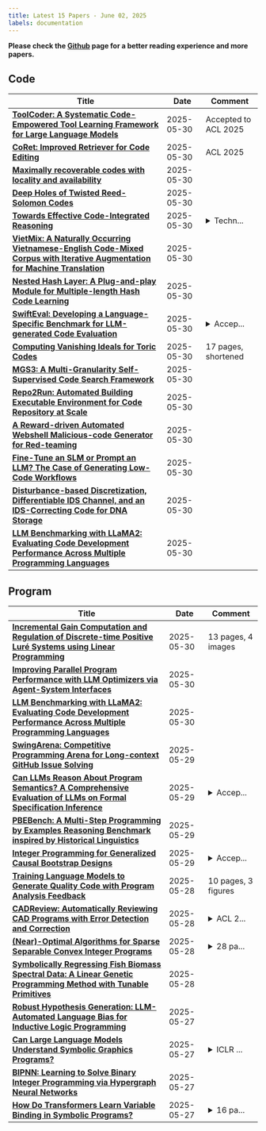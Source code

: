 ```yaml
---
title: Latest 15 Papers - June 02, 2025
labels: documentation
---
```

**Please check the [Github](https://github.com/zezhishao/MTS_Daily_ArXiv) page for a better reading experience and more papers.**

## Code
| **Title** | **Date** | **Comment** |
| --- | --- | --- |
| **[ToolCoder: A Systematic Code-Empowered Tool Learning Framework for Large Language Models](http://arxiv.org/abs/2502.11404v2)** | 2025-05-30 | Accepted to ACL 2025 |
| **[CoRet: Improved Retriever for Code Editing](http://arxiv.org/abs/2505.24715v1)** | 2025-05-30 | ACL 2025 |
| **[Maximally recoverable codes with locality and availability](http://arxiv.org/abs/2505.24573v1)** | 2025-05-30 |  |
| **[Deep Holes of Twisted Reed-Solomon Codes](http://arxiv.org/abs/2403.11436v2)** | 2025-05-30 |  |
| **[Towards Effective Code-Integrated Reasoning](http://arxiv.org/abs/2505.24480v1)** | 2025-05-30 | <details><summary>Techn...</summary><p>Technical Report on Slow Thinking with LLMs: Code-Integrated Reasoning</p></details> |
| **[VietMix: A Naturally Occurring Vietnamese-English Code-Mixed Corpus with Iterative Augmentation for Machine Translation](http://arxiv.org/abs/2505.24472v1)** | 2025-05-30 |  |
| **[Nested Hash Layer: A Plug-and-play Module for Multiple-length Hash Code Learning](http://arxiv.org/abs/2412.08922v2)** | 2025-05-30 |  |
| **[SwiftEval: Developing a Language-Specific Benchmark for LLM-generated Code Evaluation](http://arxiv.org/abs/2505.24324v1)** | 2025-05-30 | <details><summary>Accep...</summary><p>Accepted to FORGE'25 Benchmarking on 15.01.2025, to be published by IEEE under the CC BY-NC-ND 4.0 license. This is the accepted version of the article (5 pages, 2 figures, 1 table). DOI will be added upon publication</p></details> |
| **[Computing Vanishing Ideals for Toric Codes](http://arxiv.org/abs/2207.01061v2)** | 2025-05-30 | 17 pages, shortened |
| **[MGS3: A Multi-Granularity Self-Supervised Code Search Framework](http://arxiv.org/abs/2505.24274v1)** | 2025-05-30 |  |
| **[Repo2Run: Automated Building Executable Environment for Code Repository at Scale](http://arxiv.org/abs/2502.13681v3)** | 2025-05-30 |  |
| **[A Reward-driven Automated Webshell Malicious-code Generator for Red-teaming](http://arxiv.org/abs/2505.24252v1)** | 2025-05-30 |  |
| **[Fine-Tune an SLM or Prompt an LLM? The Case of Generating Low-Code Workflows](http://arxiv.org/abs/2505.24189v1)** | 2025-05-30 |  |
| **[Disturbance-based Discretization, Differentiable IDS Channel, and an IDS-Correcting Code for DNA Storage](http://arxiv.org/abs/2407.18929v4)** | 2025-05-30 |  |
| **[LLM Benchmarking with LLaMA2: Evaluating Code Development Performance Across Multiple Programming Languages](http://arxiv.org/abs/2503.19217v2)** | 2025-05-30 |  |

## Program
| **Title** | **Date** | **Comment** |
| --- | --- | --- |
| **[Incremental Gain Computation and Regulation of Discrete-time Positive Luré Systems using Linear Programming](http://arxiv.org/abs/2505.24386v1)** | 2025-05-30 | 13 pages, 4 images |
| **[Improving Parallel Program Performance with LLM Optimizers via Agent-System Interfaces](http://arxiv.org/abs/2410.15625v4)** | 2025-05-30 |  |
| **[LLM Benchmarking with LLaMA2: Evaluating Code Development Performance Across Multiple Programming Languages](http://arxiv.org/abs/2503.19217v2)** | 2025-05-30 |  |
| **[SwingArena: Competitive Programming Arena for Long-context GitHub Issue Solving](http://arxiv.org/abs/2505.23932v1)** | 2025-05-29 |  |
| **[Can LLMs Reason About Program Semantics? A Comprehensive Evaluation of LLMs on Formal Specification Inference](http://arxiv.org/abs/2503.04779v4)** | 2025-05-29 | <details><summary>Accep...</summary><p>Accepted to ACL 2025 (Main Conference)</p></details> |
| **[PBEBench: A Multi-Step Programming by Examples Reasoning Benchmark inspired by Historical Linguistics](http://arxiv.org/abs/2505.23126v1)** | 2025-05-29 |  |
| **[Integer Programming for Generalized Causal Bootstrap Designs](http://arxiv.org/abs/2410.21464v3)** | 2025-05-29 | <details><summary>Accep...</summary><p>Accepted at ICML 2025</p></details> |
| **[Training Language Models to Generate Quality Code with Program Analysis Feedback](http://arxiv.org/abs/2505.22704v1)** | 2025-05-28 | 10 pages, 3 figures |
| **[CADReview: Automatically Reviewing CAD Programs with Error Detection and Correction](http://arxiv.org/abs/2505.22304v1)** | 2025-05-28 | <details><summary>ACL 2...</summary><p>ACL 2025 main conference</p></details> |
| **[(Near)-Optimal Algorithms for Sparse Separable Convex Integer Programs](http://arxiv.org/abs/2505.22212v1)** | 2025-05-28 | <details><summary>28 pa...</summary><p>28 pages, will appear at IPCO 2025</p></details> |
| **[Symbolically Regressing Fish Biomass Spectral Data: A Linear Genetic Programming Method with Tunable Primitives](http://arxiv.org/abs/2505.21901v1)** | 2025-05-28 |  |
| **[Robust Hypothesis Generation: LLM-Automated Language Bias for Inductive Logic Programming](http://arxiv.org/abs/2505.21486v1)** | 2025-05-27 |  |
| **[Can Large Language Models Understand Symbolic Graphics Programs?](http://arxiv.org/abs/2408.08313v4)** | 2025-05-27 | <details><summary>ICLR ...</summary><p>ICLR 2025 Spotlight (v4: 47 pages, 26 figures, project page: https://sgp-bench.github.io/)</p></details> |
| **[BIPNN: Learning to Solve Binary Integer Programming via Hypergraph Neural Networks](http://arxiv.org/abs/2505.20997v1)** | 2025-05-27 |  |
| **[How Do Transformers Learn Variable Binding in Symbolic Programs?](http://arxiv.org/abs/2505.20896v1)** | 2025-05-27 | <details><summary>16 pa...</summary><p>16 pages, 10 figures, 1 table. To appear in the Proceedings of the 42nd International Conference on Machine Learning (ICML 2025)</p></details> |

